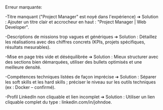Erreur marquante:

-Titre manquant ("Project Manager" est noyé dans l'expérience) ➔ Solution : Ajouter un titre clair et accrocheur en haut : "Project Manager | Web Developer".

-Descriptions de missions trop vagues et génériques ➔ Solution : Détaillez les réalisations avec des chiffres concrets (KPIs, projets spécifiques, résultats mesurables).

-Mise en page très vide et déséquilibrée ➔ Solution : Mieux structurer avec des sections bien démarquées, utiliser des bullets optimisés et une meilleure densité.

-Compétences techniques listées de façon imprécise ➔ Solution : Séparer les soft skills et les hard skills ; préciser le niveau sur les outils techniques (ex : Docker – confirmé).

-Profil LinkedIn non cliquable et lien incomplet ➔ Solution : Utiliser un lien cliquable complet du type : linkedin.com/in/johndoe.
